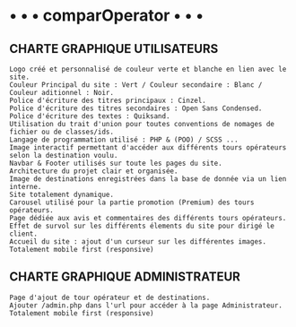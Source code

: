 # • • • comparOperator • • • 

## CHARTE GRAPHIQUE UTILISATEURS

    Logo créé et personnalisé de couleur verte et blanche en lien avec le site.
    Couleur Principal du site : Vert / Couleur secondaire : Blanc / Couleur aditionnel : Noir.
    Police d'écriture des titres principaux : Cinzel.
    Police d'écriture des titres secondaires : Open Sans Condensed.
    Police d'écriture des textes : Quiksand.
    Utilisation du trait d'union pour toutes conventions de nomages de fichier ou de classes/ids.
    Langage de programmation utilisé : PHP & (POO) / SCSS ...
    Image interactif permettant d'accéder aux différents tours opérateurs selon la destination voulu.
    Navbar & Footer utilisés sur toute les pages du site.
    Architecture du projet clair et organisée.
    Image de destinations enregistrées dans la base de donnée via un lien interne.
    Site totalement dynamique.
    Carousel utilisé pour la partie promotion (Premium) des tours opérateurs.
    Page dédiée aux avis et commentaires des différents tours opérateurs.
    Effet de survol sur les différents élements du site pour dirigé le client.
    Accueil du site : ajout d'un curseur sur les différentes images.
    Totalement mobile first (responsive)

## CHARTE GRAPHIQUE ADMINISTRATEUR

    Page d'ajout de tour opérateur et de destinations.
    Ajouter /admin.php dans l'url pour accéder à la page Administrateur.
    Totalement mobile first (responsive)
